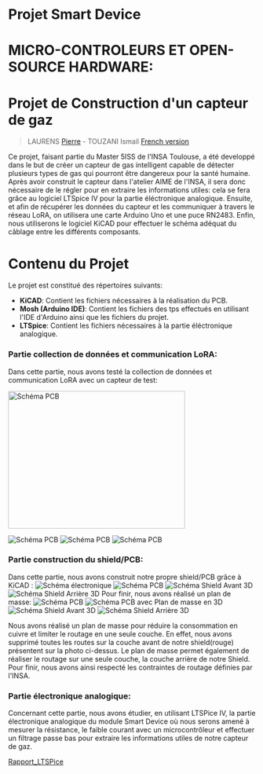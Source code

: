 
# Projet Smart Device
# MICRO-CONTROLEURS ET OPEN-SOURCE HARDWARE:
# Projet de Construction d'un capteur de gaz 
>LAURENS [Pierre](mailto:plaurens@etud.insa-toulouse.fr) - TOUZANI Ismail 
<a href="./README.md">French version</a>

Ce projet, faisant partie du Master 5ISS de l'INSA Toulouse, a été developpé dans le but de créer un capteur de gas intelligent capable de détecter plusieurs types de gas qui pourront être dangereux pour la santé humaine.
Après avoir construit le capteur dans l'atelier AIME de l'INSA, il sera donc nécessaire de le régler pour en extraire les informations utiles: cela se fera grâce au logiciel LTSpice IV pour la partie éléctronique analogique. Ensuite, et afin de récupérer les données du capteur et les communiquer à travers le réseau LoRA, on utilisera une carte Arduino Uno et une puce RN2483. Enfin, nous utiliserons le logiciel KiCAD pour effectuer le schéma adéquat du câblage entre les différents composants.

# Contenu du Projet
Le projet est constitué des répertoires suivants:
-   **KiCAD**: Contient les fichiers nécessaires à la réalisation du PCB.
-   **Mosh (Arduino IDE)**: Contient les fichiers des tps effectués en utilisant l'IDE d'Arduino ainsi que les fichiers du projet.
-   **LTSpice**: Contient les fichiers nécessaires à la partie éléctronique analogique.

  
### Partie collection de données et communication LoRA: 
Dans cette partie, nous avons testé la collection de données et communication LoRA avec un capteur de test:

<img width="360" height="280" src="Mosh/images_Mosh/image_mosh_final.jpg" title="Schéma PCB">

![Schéma PCB](/Mosh/images_Mosh/result_pot_dernierevaleur.png)
![Schéma PCB](/Mosh/images_Mosh/Resultat_potentiometre.png)
![Schéma PCB](/Mosh/images_Mosh/valeur_internetthings.png)
### Partie construction du shield/PCB: 
Dans cette partie, nous avons construit notre propre shield/PCB grâce à KiCAD :
![Schéma électronique](/Kicad/Projet_Kicad/Eeschema_shield.png)
![Schéma PCB](/Kicad/Projet_Kicad/PCB_shield_capteur.png)
![Schéma Shield Avant 3D](/Kicad/Projet_Kicad/Shield_avant_3D.png)
![Schéma Shield Arrière 3D](/Kicad/Projet_Kicad/Shield_arriere_3D.png)
Pour finir, nous avons réalisé un plan de masse:
![Schéma PCB](/Kicad/Projet_Kicad_plan_masse/Kicad_plan_masse.png)
![Schéma PCB avec Plan de masse en 3D](/Kicad/Projet_Kicad_plan_masse/shiel_final.png)
![Schéma Shield Avant 3D](/Kicad/Projet_Kicad_plan_masse/Shiel_avant_3D_plan_masse.png)
![Schéma Shield Arrière 3D](/Kicad/Projet_Kicad_plan_masse/Kicad_arriere_3D_plan_masse.png)

Nous avons réalisé un plan de masse pour réduire la consommation en cuivre et limiter le routage en une seule couche. En effet, nous avons  supprimé toutes les routes sur la couche avant de notre shield(rouge) présentent sur la photo ci-dessus.
Le plan de masse permet également de réaliser le routage sur une seule couche, la couche arrière  de notre Shield. Pour finir, nous avons ainsi respecté les contraintes de routage définies par l'INSA.
### Partie électronique analogique: 
Concernant cette partie, nous avons étudier, en utilisant LTSPice IV, la partie électronique analogique du module Smart Device où nous serons amené à mesurer la résistance, le faible courant avec un microcontrôleur et effectuer un filtrage passe bas pour extraire les informations utiles de notre capteur de gaz. 

<a href="/LTspice/UF_Smart_Device_ Partie_analogique_avec_LTSpice_IV.pdf">Rapport_LTSPice</a>
